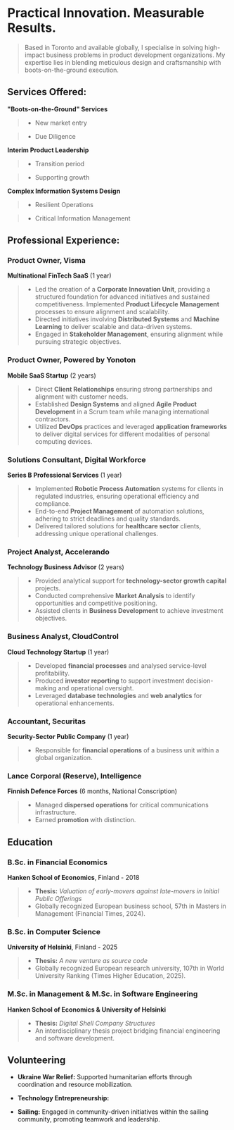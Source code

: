 # Practical Innovation. Measurable Results. 
> Based in Toronto and available globally, I specialise in solving high-impact business problems in product development organizations. My expertise lies in blending meticulous design and craftsmanship with boots-on-the-ground execution.

## Services Offered:
**"Boots-on-the-Ground" Services**
> - New market entry

> - Due Diligence

**Interim Product Leadership**
>  - Transition period

>  - Supporting growth

**Complex Information Systems Design**
>  - Resilient Operations

>  - Critical Information Management


## Professional Experience:


### Product Owner, Visma  
**Multinational FinTech SaaS** (1 year) 

>   - Led the creation of a **Corporate Innovation Unit**, providing a structured foundation for advanced initiatives and sustained competitiveness. Implemented **Product Lifecycle Management** processes to ensure alignment and scalability.
>   - Directed initiatives involving **Distributed Systems** and **Machine Learning** to deliver scalable and data-driven systems.
>   - Engaged in **Stakeholder Management**, ensuring alignment while pursuing strategic objectives.


### Product Owner, Powered by Yonoton
**Mobile SaaS Startup** (2 years)  

>   - Direct **Client Relationships** ensuring strong partnerships and alignment with customer needs.
>   - Established **Design Systems** and aligned **Agile Product Development** in a Scrum team while managing international contractors.
>   - Utilized **DevOps** practices and leveraged **application frameworks** to deliver digital services for different modalities of personal computing devices.



### Solutions Consultant, Digital Workforce  
**Series B Professional Services** (1 year)

>   - Implemented **Robotic Process Automation** systems for clients in regulated industries, ensuring operational efficiency and compliance.
>   - End-to-end **Project Management** of automation solutions, adhering to strict deadlines and quality standards.  
>   - Delivered tailored solutions for **healthcare sector** clients, addressing unique operational challenges.



### Project Analyst, Accelerando  
**Technology Business Advisor**  (2 years)

>   - Provided analytical support for **technology-sector growth capital** projects.
>   - Conducted comprehensive **Market Analysis** to identify opportunities and competitive positioning.  
>   - Assisted clients in **Business Development** to achieve investment objectives.  



### Business Analyst, CloudControl  
**Cloud Technology Startup**  (1 year)

>   - Developed **financial processes** and analysed service-level profitability.  
>   - Produced **investor reporting** to support investment decision-making and operational oversight.  
>   - Leveraged **database technologies** and **web analytics** for operational enhancements.  



### Accountant, Securitas  
**Security-Sector Public Company** (1 year)

>   - Responsible for **financial operations** of a business unit within a global organization.  




### Lance Corporal (Reserve), Intelligence  
**Finnish Defence Forces** (6 months, National Conscription) 

>   - Managed **dispersed operations** for critical communications infrastructure.
>   - Earned **promotion** with distinction.



## Education


### B.Sc. in Financial Economics
**Hanken School of Economics**, Finland - 2018
>   - **Thesis:** *Valuation of early-movers against late-movers in Initial Public Offerings*
>   - Globally recognized European business school, 57th in Masters in Management (Financial Times, 2024).


### B.Sc. in Computer Science
**University of Helsinki**, Finland - 2025
>  - **Thesis:**  *A new venture as source code*
>  - Globally recognized European research university, 107th in World University Ranking (Times Higher Education, 2025).   
 

### M.Sc. in Management & M.Sc. in Software Engineering  
**Hanken School of Economics & University of Helsinki**
> - **Thesis:** *Digital Shell Company Structures*
> - An interdisciplinary thesis project bridging financial engineering and software development.


## Volunteering  

- **Ukraine War Relief:** Supported humanitarian efforts through coordination and resource mobilization.
 
- **Technology Entrepreneurship:** 

- **Sailing:** Engaged in community-driven initiatives within the sailing community, promoting teamwork and leadership.  
